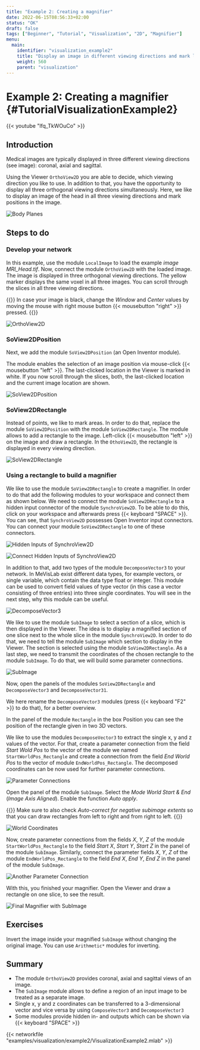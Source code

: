 ```yaml
---
title: "Example 2: Creating a magnifier"
date: 2022-06-15T08:56:33+02:00
status: "OK"
draft: false
tags: ["Beginner", "Tutorial", "Visualization", "2D", "Magnifier"]
menu: 
  main:
    identifier: "visualization_example2"
    title: "Display an image in different viewing directions and mark locations in the image for creating a Magnifier from a rectangle"
    weight: 560
    parent: "visualization"
---
```

# Example 2: Creating a magnifier {#TutorialVisualizationExample2}

{{< youtube "lfq_TkWOuCo" >}}

## Introduction
Medical images are typically displayed in three different viewing directions (see image): coronal, axial and sagittal.

Using the Viewer `OrthoView2D` you are able to decide, which viewing direction you like to use. In addition to that, you have the opportunity to display all three orthogonal viewing directions simultaneously. Here, we like to display an image of the head in all three viewing directions and mark positions in the image.

![Body Planes](/images/tutorials/visualization/V2_00.png "Body Planes")

## Steps to do
### Develop your network
In this example, use the module `LocalImage` to load the example *image MRI_Head.tif*. Now, connect the module `OrthoView2D` with the loaded image. The image is displayed in three orthogonal viewing directions. The yellow marker displays the same voxel in all three images. You can scroll through the slices in all three viewing directions.


{{<alert class="info" caption="Extra Infos">}}
In case your image is black, change the *Window* and *Center* values by moving the mouse with right mouse button {{< mousebutton "right" >}} pressed.
{{</alert>}}

![OrthoView2D](/images/tutorials/visualization/V2_01.png "OrthoView2D")

### SoView2DPosition
Next, we add the module `SoView2DPosition` (an Open Inventor module).

The module enables the selection of an image position via mouse-click {{< mousebutton "left" >}}. The last-clicked location in the Viewer is marked in white. If you now scroll through the slices, both, the last-clicked location and the current image location are shown.

![SoView2DPosition](/images/tutorials/visualization/V2_02.png "SoView2DPosition")

### SoView2DRectangle
Instead of points, we like to mark areas. In order to do that, replace the module `SoView2DPosition` with the module `SoView2DRectangle`. The module allows to add a rectangle to the image. Left-click {{< mousebutton "left" >}} on the image and draw a rectangle. In the `OthoView2D`, the rectangle is displayed in every viewing direction.

![SoView2DRectangle](/images/tutorials/visualization/V2_03.png "SoView2DRectangle")

### Using a rectangle to build a magnifier

We like to use the module `SoView2DRectangle` to create a magnifier. In order to do that add the following modules to your workspace and connect them as shown below. We need to connect the module `SoView2DRectangle` to a hidden input connector of the module `SynchroView2D`. To be able to do this, click on your workspace and afterwards press {{< keyboard "SPACE" >}}. You can see, that `SynchroView2D` possesses Open Inventor input connectors. You can connect your module `SoView2DRectangle` to one of these connectors.

![Hidden Inputs of SynchroView2D](/images/tutorials/visualization/V2_05.png "Hidden Inputs of SynchroView2D")

![Connect Hidden Inputs of SynchroView2D](/images/tutorials/visualization/V2_06.png "Connect Hidden Inputs of SynchroView2D")

In addition to that, add two types of the module `DecomposeVector3` to your network. In MeVisLab exist different data types, for example vectors, or single variable, which contain the data type float or integer. This module can be used to convert field values of type vector (in this case a vector consisting of three entries) into three single coordinates. You will see in the next step, why this module can be useful.

![DecomposeVector3](/images/tutorials/visualization/V2_07.png "DecomposeVector3")

We like to use the module `SubImage` to select a section of a slice, which is then displayed in the Viewer. The idea is to display a magnified section of one slice next to the whole slice in the module `SynchroView2D`. In order to do that, we need to tell the module `SubImage` which section to display in the Viewer. The section is selected using the module `SoView2DRectangle`. As a last step, we need to transmit the coordinates of the chosen rectangle to the module `SubImage`. To do that, we will build some parameter connections.

![SubImage](/images/tutorials/visualization/V2_08.png "SubImage")

Now, open the panels of the modules `SoView2DRectangle` and `DecomposeVector3` and `DecomposeVector31`.

We here rename the `DecomposeVector3` modules (press {{< keyboard "F2" >}} to do that), for a better overview.

In the panel of the module `Rectangle` in the box Position you can see the position of the rectangle given in two 3D vectors.

We like to use the modules `DecomposeVector3` to extract the single x, y and z values of the vector. For that, create a parameter connection from the field *Start Wold Pos* to the vector of the module we named `StartWorldPos_Rectangle` and create a connection from the field *End World Pos* to the vector of module `EndWorldPos_Rectangle`. The decomposed coordinates can be now used for further parameter connections.

![Parameter Connections](/images/tutorials/visualization/V2_09.png "Parameter Connections")

Open the panel of the module `SubImage`. Select the *Mode World Start & End* (*Image Axis Aligned*). Enable the function *Auto apply*.

{{<alert class="info" caption="Extra Infos">}}
Make sure to also check *Auto-correct for negative subimage extents* so that you can draw rectangles from left to right and from right to left.
{{</alert>}}

![World Coordinates](/images/tutorials/visualization/V2_10.png "World Coordinates")

Now, create parameter connections from the fields *X*, *Y*, *Z* of the module `StartWorldPos_Rectangle` to the field *Start X*, *Start Y*, *Start Z* in the panel of the module `SubImage`. Similarly, connect the parameter fields *X*, *Y*, *Z* of the module `EndWorldPos_Rectangle` to the field *End X*, *End Y*, *End Z* in the panel of the module `SubImage`.

![Another Parameter Connection](/images/tutorials/visualization/V2_11.png "Another Parameter Connection")

With this, you finished your magnifier. Open the Viewer and draw a rectangle on one slice, to see the result.

![Final Magnifier with SubImage](/images/tutorials/visualization/V2_12.png "Final Magnifier with SubImage")

## Exercises
Invert the image inside your magnified `SubImage` without changing the original image. You can use `Arithmetic*` modules for inverting.

## Summary
* The module `OrthoView2D` provides coronal, axial and sagittal views of an image.
* The `SubImage` module allows to define a region of an input image to be treated as a separate image.
* Single x, y and z coordinates can be transferred to a 3-dimensional vector and vice versa by using `ComposeVector3` and `DecomposeVector3`
* Some modules provide hidden in- and outputs which can be shown via {{< keyboard "SPACE" >}}

{{< networkfile "examples/visualization/example2/VisualizationExample2.mlab" >}}
